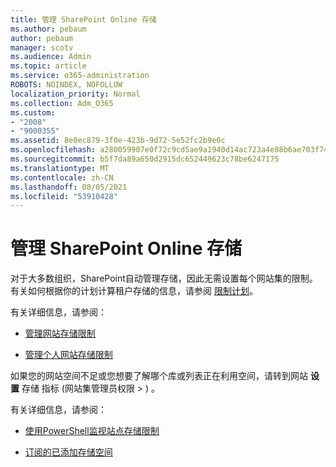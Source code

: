 ```yaml
---
title: 管理 SharePoint Online 存储
ms.author: pebaum
author: pebaum
manager: scotv
ms.audience: Admin
ms.topic: article
ms.service: o365-administration
ROBOTS: NOINDEX, NOFOLLOW
localization_priority: Normal
ms.collection: Adm_O365
ms.custom:
- "2008"
- "9000355"
ms.assetid: 8e0ec879-3f0e-423b-9d72-5e52fc2b9e0c
ms.openlocfilehash: a280059907e0f72c9cd5ae9a1940d14ac723a4e88b6ae703f74f8163244bdd17
ms.sourcegitcommit: b5f7da89a650d2915dc652449623c78be6247175
ms.translationtype: MT
ms.contentlocale: zh-CN
ms.lasthandoff: 08/05/2021
ms.locfileid: "53910428"
---
```

# <a name="manage-your-sharepoint-online-storage"></a>管理 SharePoint Online 存储

对于大多数组织，SharePoint自动管理存储，因此无需设置每个网站集的限制。 有关如何根据你的计划计算租户存储的信息，请参阅 [限制计划](/office365/servicedescriptions/sharepoint-online-service-description/sharepoint-online-limits?redirectedfrom=MSDN#limits-by-plan)。

有关详细信息，请参阅：

- [管理网站存储限制](/sharepoint/manage-site-collection-storage-limits)

- [管理个人网站存储限制](/sharepoint/manage-site-collection-storage-limits#manage-individual-site-storage-limits)

如果您的网站空间不足或您想要了解哪个库或列表正在利用空间，请转到网站 **设置** 存储 指标 (网站集管理员权限  >  ) 。

有关详细信息，请参阅：

- [使用PowerShell监视站点存储限制](/sharepoint/manage-site-collection-storage-limits#monitor-site-storage-limits-by-using-powershell)

- [订阅的已添加存储空间](/microsoft-365/commerce/add-storage-space) 
  